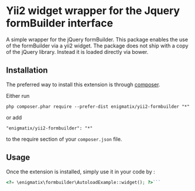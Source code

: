 Yii2 widget wrapper for the Jquery formBuilder interface
========================================================
A simple wrapper for the jQuery formBuilder.  This package enables the use of the formBuilder via a yii2 widget.  The package does not ship with a copy of the jQuery library.  Instead it is loaded directly via bower.

Installation
------------

The preferred way to install this extension is through [composer](http://getcomposer.org/download/).

Either run

```
php composer.phar require --prefer-dist enigmatix/yii2-formbuilder "*"
```

or add

```
"enigmatix/yii2-formbuilder": "*"
```

to the require section of your `composer.json` file.


Usage
-----

Once the extension is installed, simply use it in your code by  :

```php
<?= \enigmatix\formbuilder\AutoloadExample::widget(); ?>```